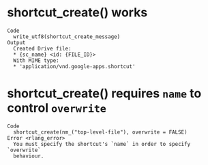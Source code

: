 # shortcut_create() works

    Code
      write_utf8(shortcut_create_message)
    Output
      Created Drive file:
      * {sc_name} <id: {FILE_ID}>
      With MIME type:
      * 'application/vnd.google-apps.shortcut'

# shortcut_create() requires `name` to control `overwrite`

    Code
      shortcut_create(nm_("top-level-file"), overwrite = FALSE)
    Error <rlang_error>
      You must specify the shortcut's `name` in order to specify `overwrite`
      behaviour.


